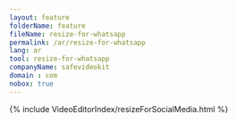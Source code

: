 ```yaml
---
layout: feature
folderName: feature
fileName: resize-for-whatsapp
permalink: /ar/resize-for-whatsapp
lang: ar
tool: resize-for-whatsapp
companyName: safevideokit
domain : com
nobox: true
---
```


{% include VideoEditorIndex/resizeForSocialMedia.html %}

   